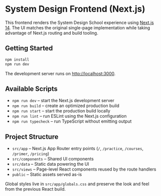 # System Design Frontend (Next.js)

This frontend renders the System Design School experience using [Next.js 14](https://nextjs.org/). The UI matches the original single-page implementation while taking advantage of Next.js routing and build tooling.

## Getting Started

```bash
npm install
npm run dev
```

The development server runs on [http://localhost:3000](http://localhost:3000).

## Available Scripts

- `npm run dev` – start the Next.js development server
- `npm run build` – create an optimized production build
- `npm run start` – start the production build locally
- `npm run lint` – run ESLint using the Next.js configuration
- `npm run typecheck` – run TypeScript without emitting output

## Project Structure

- `src/app` – Next.js App Router entry points (`/`, `/practice`, `/courses`, `/primer`, `/pricing`)
- `src/components` – Shared UI components
- `src/data` – Static data powering the UI
- `src/views` – Page-level React components reused by the route handlers
- `public` – Static assets served as-is

Global styles live in `src/app/globals.css` and preserve the look and feel from the previous React build.
